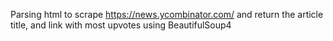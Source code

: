 Parsing html to scrape https://news.ycombinator.com/ and return the article title, and link with most upvotes using BeautifulSoup4 
